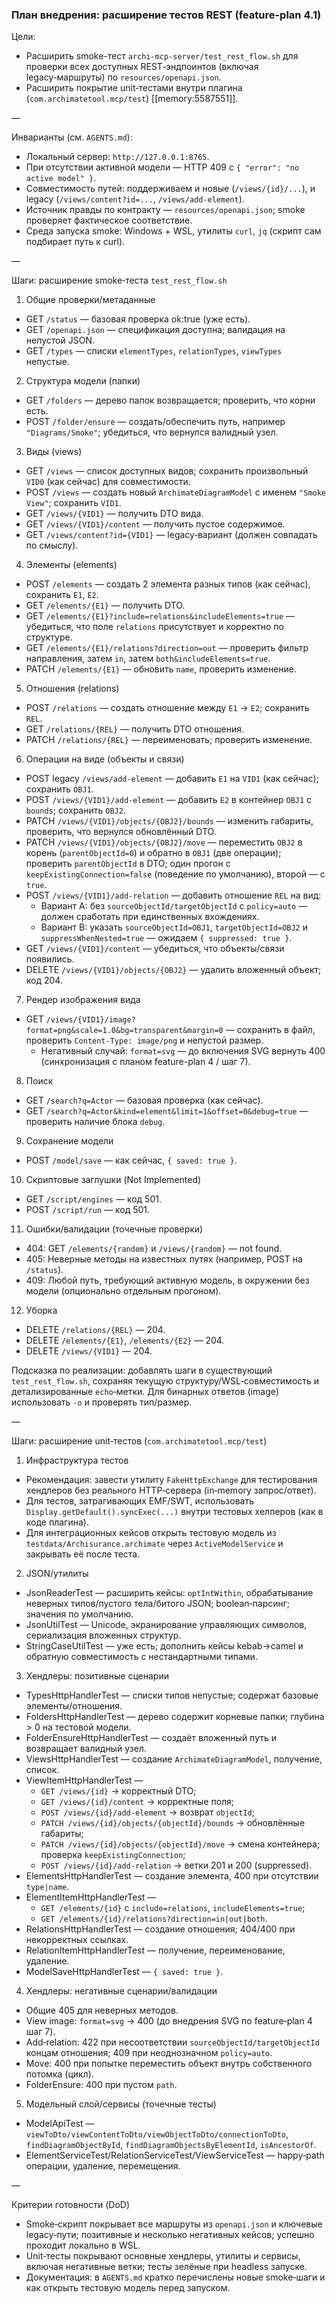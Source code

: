 ### План внедрения: расширение тестов REST (feature-plan 4.1)

Цели:
- Расширить smoke-тест `archi-mcp-server/test_rest_flow.sh` для проверки всех доступных REST‑эндпоинтов (включая legacy‑маршруты) по `resources/openapi.json`.
- Расширить покрытие unit‑тестами внутри плагина (`com.archimatetool.mcp/test`) [[memory:5587551]].

—

Инварианты (см. `AGENTS.md`):
- Локальный сервер: `http://127.0.0.1:8765`.
- При отсутствии активной модели — HTTP 409 с `{ "error": "no active model" }`.
- Совместимость путей: поддерживаем и новые (`/views/{id}/...`), и legacy (`/views/content?id=...`, `/views/add-element`).
- Источник правды по контракту — `resources/openapi.json`; smoke проверяет фактическое соответствие.
- Среда запуска smoke: Windows + WSL, утилиты `curl`, `jq` (скрипт сам подбирает путь к curl).

—

Шаги: расширение smoke‑теста `test_rest_flow.sh`

1) Общие проверки/метаданные
- GET `/status` — базовая проверка ok:true (уже есть).
- GET `/openapi.json` — спецификация доступна; валидация на непустой JSON.
- GET `/types` — списки `elementTypes`, `relationTypes`, `viewTypes` непустые.

2) Структура модели (папки)
- GET `/folders` — дерево папок возвращается; проверить, что корни есть.
- POST `/folder/ensure` — создать/обеспечить путь, например `"Diagrams/Smoke"`; убедиться, что вернулся валидный узел.

3) Виды (views)
- GET `/views` — список доступных видов; сохранить произвольный `VID0` (как сейчас) для совместимости.
- POST `/views` — создать новый `ArchimateDiagramModel` с именем `"Smoke View"`; сохранить `VID1`.
- GET `/views/{VID1}` — получить DTO вида.
- GET `/views/{VID1}/content` — получить пустое содержимое.
- GET `/views/content?id={VID1}` — legacy‑вариант (должен совпадать по смыслу).

4) Элементы (elements)
- POST `/elements` — создать 2 элемента разных типов (как сейчас), сохранить `E1`, `E2`.
- GET `/elements/{E1}` — получить DTO.
- GET `/elements/{E1}?include=relations&includeElements=true` — убедиться, что поле `relations` присутствует и корректно по структуре.
- GET `/elements/{E1}/relations?direction=out` — проверить фильтр направления, затем `in`, затем `both&includeElements=true`.
- PATCH `/elements/{E1}` — обновить `name`, проверить изменение.

5) Отношения (relations)
- POST `/relations` — создать отношение между `E1` → `E2`; сохранить `REL`.
- GET `/relations/{REL}` — получить DTO отношения.
- PATCH `/relations/{REL}` — переименовать; проверить изменение.

6) Операции на виде (объекты и связи)
- POST legacy `/views/add-element` — добавить `E1` на `VID1` (как сейчас); сохранить `OBJ1`.
- POST `/views/{VID1}/add-element` — добавить `E2` в контейнер `OBJ1` с `bounds`; сохранить `OBJ2`.
- PATCH `/views/{VID1}/objects/{OBJ2}/bounds` — изменить габариты, проверить, что вернулся обновлённый DTO.
- PATCH `/views/{VID1}/objects/{OBJ2}/move` — переместить `OBJ2` в корень (`parentObjectId=0`) и обратно в `OBJ1` (две операции); проверить `parentObjectId` в DTO; один прогон с `keepExistingConnection=false` (поведение по умолчанию), второй — с `true`.
- POST `/views/{VID1}/add-relation` — добавить отношение `REL` на вид:
  - Вариант A: без `sourceObjectId/targetObjectId` с `policy=auto` — должен сработать при единственных вхождениях.
  - Вариант B: указать `sourceObjectId=OBJ1`, `targetObjectId=OBJ2` и `suppressWhenNested=true` — ожидаем `{ suppressed: true }`.
- GET `/views/{VID1}/content` — убедиться, что объекты/связи появились.
- DELETE `/views/{VID1}/objects/{OBJ2}` — удалить вложенный объект; код 204.

7) Рендер изображения вида
- GET `/views/{VID1}/image?format=png&scale=1.0&bg=transparent&margin=0` — сохранить в файл, проверить `Content-Type: image/png` и непустой размер.
  - Негативный случай: `format=svg` — до включения SVG вернуть 400 (синхронизация с планом feature-plan 4 / шаг 7).

8) Поиск
- GET `/search?q=Actor` — базовая проверка (как сейчас).
- GET `/search?q=Actor&kind=element&limit=1&offset=0&debug=true` — проверить наличие блока `debug`.

9) Сохранение модели
- POST `/model/save` — как сейчас, `{ saved: true }`.

10) Скриптовые заглушки (Not Implemented)
- GET `/script/engines` — код 501.
- POST `/script/run` — код 501.

11) Ошибки/валидации (точечные проверки)
- 404: GET `/elements/{random}` и `/views/{random}` — not found.
- 405: Неверные методы на известных путях (например, POST на `/status`).
- 409: Любой путь, требующий активную модель, в окружении без модели (опционально отдельным прогоном).

12) Уборка
- DELETE `/relations/{REL}` — 204.
- DELETE `/elements/{E1}`, `/elements/{E2}` — 204.
- DELETE `/views/{VID1}` — 204.

Подсказка по реализации: добавлять шаги в существующий `test_rest_flow.sh`, сохраняя текущую структуру/WSL‑совместимость и детализированные `echo`‑метки. Для бинарных ответов (image) использовать `-o` и проверять тип/размер.

—

Шаги: расширение unit‑тестов (`com.archimatetool.mcp/test`)

1) Инфраструктура тестов
- Рекомендация: завести утилиту `FakeHttpExchange` для тестирования хендлеров без реального HTTP‑сервера (in‑memory запрос/ответ).
- Для тестов, затрагивающих EMF/SWT, использовать `Display.getDefault().syncExec(...)` внутри тестовых хелперов (как в коде плагина).
- Для интеграционных кейсов открыть тестовую модель из `testdata/Archisurance.archimate` через `ActiveModelService` и закрывать её после теста.

2) JSON/утилиты
- JsonReaderTest — расширить кейсы: `optIntWithin`, обрабатывание неверных типов/пустого тела/битого JSON; boolean‑парсинг; значения по умолчанию.
- JsonUtilTest — Unicode, экранирование управляющих символов, сериализация вложенных структур.
- StringCaseUtilTest — уже есть; дополнить кейсы kebab→camel и обратную совместимость с нестандартными типами.

3) Хендлеры: позитивные сценарии
- TypesHttpHandlerTest — списки типов непустые; содержат базовые элементы/отношения.
- FoldersHttpHandlerTest — дерево содержит корневые папки; глубина > 0 на тестовой модели.
- FolderEnsureHttpHandlerTest — создаёт вложенный путь и возвращает валидный узел.
- ViewsHttpHandlerTest — создание `ArchimateDiagramModel`, получение, список.
- ViewItemHttpHandlerTest —
  - `GET /views/{id}` → корректный DTO;
  - `GET /views/{id}/content` → корректные поля;
  - `POST /views/{id}/add-element` → возврат `objectId`;
  - `PATCH /views/{id}/objects/{objectId}/bounds` → обновлённые габариты;
  - `PATCH /views/{id}/objects/{objectId}/move` → смена контейнера; проверка `keepExistingConnection`;
  - `POST /views/{id}/add-relation` → ветки 201 и 200 (suppressed).
- ElementsHttpHandlerTest — создание элемента, 400 при отсутствии `type|name`.
- ElementItemHttpHandlerTest —
  - `GET /elements/{id}` с `include=relations`, `includeElements=true`;
  - `GET /elements/{id}/relations?direction=in|out|both`.
- RelationsHttpHandlerTest — создание отношения; 404/400 при некорректных ссылках.
- RelationItemHttpHandlerTest — получение, переименование, удаление.
- ModelSaveHttpHandlerTest — `{ saved: true }`.

4) Хендлеры: негативные сценарии/валидации
- Общие 405 для неверных методов.
- View image: `format=svg` → 400 (до внедрения SVG по feature‑plan 4 шаг 7).
- Add‑relation: 422 при несоответствии `sourceObjectId/targetObjectId` концам отношения; 409 при неоднозначном `policy=auto`.
- Move: 400 при попытке переместить объект внутрь собственного потомка (цикл).
- FolderEnsure: 400 при пустом `path`.

5) Модельный слой/сервисы (точечные тесты)
- ModelApiTest — `viewToDto/viewContentToDto/viewObjectToDto/connectionToDto`, `findDiagramObjectById`, `findDiagramObjectsByElementId`, `isAncestorOf`.
- ElementServiceTest/RelationServiceTest/ViewServiceTest — happy‑path операции, удаление, перемещения.

—

Критерии готовности (DoD)
- Smoke‑скрипт покрывает все маршруты из `openapi.json` и ключевые legacy‑пути; позитивные и несколько негативных кейсов; успешно проходит локально в WSL.
- Unit‑тесты покрывают основные хендлеры, утилиты и сервисы, включая негативные ветки; тесты зелёные при headless запуске.
- Документация: в `AGENTS.md` кратко перечислены новые smoke‑шаги и как открыть тестовую модель перед запуском.


